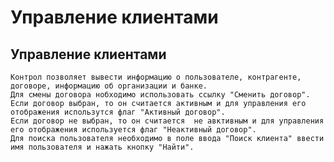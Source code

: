 ﻿---
description: 2.4.7
---
# Управление клиентами
## Управление клиентами
	Контрол позволяет вывести информацию о пользователе, контрагенте, договоре, информацию об организации и банке.
	Для смены договора нобходимо использовать ссылку "Сменить договор". 
	Если договор выбран, то он считается активным и для управления его отображения использутся флаг "Активный договор".
	Если договор не выбран, то он считается  не авктивным и для управления его отображения используется флаг "Неактивный договор".
	Для поиска пользователя необходимо в поле ввода "Поиск клиента" ввести имя пользователя и нажать кнопку "Найти".
